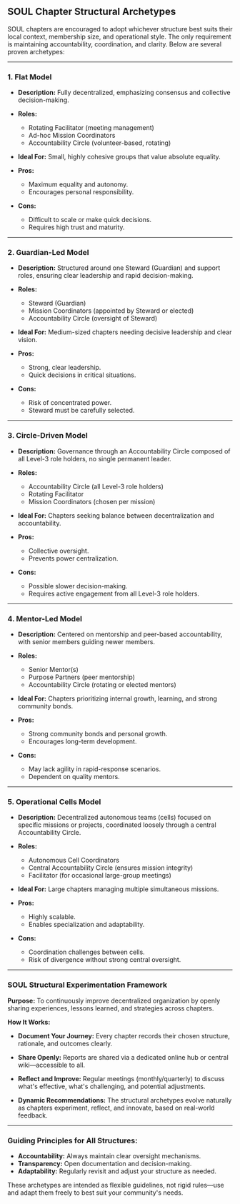 ## SOUL Chapter Structural Archetypes

SOUL chapters are encouraged to adopt whichever structure best suits their local context, membership size, and operational style. The only requirement is maintaining accountability, coordination, and clarity. Below are several proven archetypes:

---

### 1. **Flat Model**

* **Description:** Fully decentralized, emphasizing consensus and collective decision-making.
* **Roles:**

  * Rotating Facilitator (meeting management)
  * Ad-hoc Mission Coordinators
  * Accountability Circle (volunteer-based, rotating)
* **Ideal For:** Small, highly cohesive groups that value absolute equality.
* **Pros:**

  * Maximum equality and autonomy.
  * Encourages personal responsibility.
* **Cons:**

  * Difficult to scale or make quick decisions.
  * Requires high trust and maturity.

---

### 2. **Guardian-Led Model**

* **Description:** Structured around one Steward (Guardian) and support roles, ensuring clear leadership and rapid decision-making.
* **Roles:**

  * Steward (Guardian)
  * Mission Coordinators (appointed by Steward or elected)
  * Accountability Circle (oversight of Steward)
* **Ideal For:** Medium-sized chapters needing decisive leadership and clear vision.
* **Pros:**

  * Strong, clear leadership.
  * Quick decisions in critical situations.
* **Cons:**

  * Risk of concentrated power.
  * Steward must be carefully selected.

---

### 3. **Circle-Driven Model**

* **Description:** Governance through an Accountability Circle composed of all Level-3 role holders, no single permanent leader.
* **Roles:**

  * Accountability Circle (all Level-3 role holders)
  * Rotating Facilitator
  * Mission Coordinators (chosen per mission)
* **Ideal For:** Chapters seeking balance between decentralization and accountability.
* **Pros:**

  * Collective oversight.
  * Prevents power centralization.
* **Cons:**

  * Possible slower decision-making.
  * Requires active engagement from all Level-3 role holders.

---

### 4. **Mentor-Led Model**

* **Description:** Centered on mentorship and peer-based accountability, with senior members guiding newer members.
* **Roles:**

  * Senior Mentor(s)
  * Purpose Partners (peer mentorship)
  * Accountability Circle (rotating or elected mentors)
* **Ideal For:** Chapters prioritizing internal growth, learning, and strong community bonds.
* **Pros:**

  * Strong community bonds and personal growth.
  * Encourages long-term development.
* **Cons:**

  * May lack agility in rapid-response scenarios.
  * Dependent on quality mentors.

---

### 5. **Operational Cells Model**

* **Description:** Decentralized autonomous teams (cells) focused on specific missions or projects, coordinated loosely through a central Accountability Circle.
* **Roles:**

  * Autonomous Cell Coordinators
  * Central Accountability Circle (ensures mission integrity)
  * Facilitator (for occasional large-group meetings)
* **Ideal For:** Large chapters managing multiple simultaneous missions.
* **Pros:**

  * Highly scalable.
  * Enables specialization and adaptability.
* **Cons:**

  * Coordination challenges between cells.
  * Risk of divergence without strong central oversight.

---

### SOUL Structural Experimentation Framework

**Purpose:**
To continuously improve decentralized organization by openly sharing experiences, lessons learned, and strategies across chapters.

**How It Works:**

* **Document Your Journey:**
  Every chapter records their chosen structure, rationale, and outcomes clearly.

* **Share Openly:**
  Reports are shared via a dedicated online hub or central wiki—accessible to all.

* **Reflect and Improve:**
  Regular meetings (monthly/quarterly) to discuss what's effective, what's challenging, and potential adjustments.

* **Dynamic Recommendations:**
  The structural archetypes evolve naturally as chapters experiment, reflect, and innovate, based on real-world feedback.

---

### Guiding Principles for All Structures:

* **Accountability:** Always maintain clear oversight mechanisms.
* **Transparency:** Open documentation and decision-making.
* **Adaptability:** Regularly revisit and adjust your structure as needed.

These archetypes are intended as flexible guidelines, not rigid rules—use and adapt them freely to best suit your community's needs.

